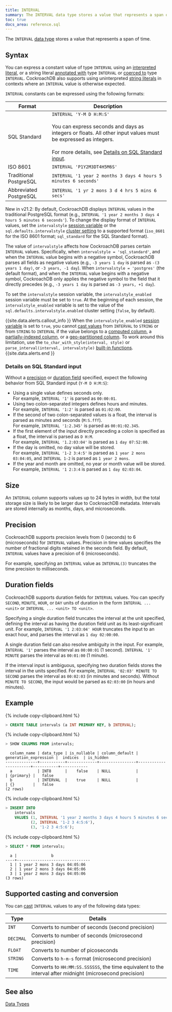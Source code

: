 ```yaml
---
title: INTERVAL
summary: The INTERVAL data type stores a value that represents a span of time.
toc: true
docs_area: reference.sql
---
```


The `INTERVAL` [data type](data-types.html) stores a value that represents a span of time.

## Syntax

You can express a constant value of type `INTERVAL` using an [interpreted literal](sql-constants.html#interpreted-literals), or a string literal [annotated with](scalar-expressions.html#explicitly-typed-expressions) type `INTERVAL` or [coerced to](scalar-expressions.html#explicit-type-coercions) type `INTERVAL`. CockroachDB also supports using uninterpreted [string literals](sql-constants.html#string-literals) in contexts where an `INTERVAL` value is otherwise expected.

`INTERVAL` constants can be expressed using the following formats:

Format | Description
-------|--------
SQL Standard | `INTERVAL 'Y-M D H:M:S'`<br><br>You can express seconds and days as integers or floats. All other input values must be expressed as integers.<br><br>For more details, see [Details on SQL Standard input](#details-on-sql-standard-input).
ISO 8601 | `INTERVAL 'P1Y2M3DT4H5M6S'`
Traditional PostgreSQL | `INTERVAL '1 year 2 months 3 days 4 hours 5 minutes 6 seconds'`
Abbreviated PostgreSQL | `INTERVAL '1 yr 2 mons 3 d 4 hrs 5 mins 6 secs'`

<span class="version-tag">New in v21.2</span>: By default, CockroachDB displays `INTERVAL` values in the traditional PostgreSQL format (e.g., `INTERVAL '1 year 2 months 3 days 4 hours 5 minutes 6 seconds'`). To change the display format of `INTERVAL` values, set the `intervalstyle` [session variable](set-vars.html) or the `sql.defaults.intervalstyle` [cluster setting](cluster-settings.html) to a supported format (`iso_8601` for the ISO 8601 format; `sql_standard` for the SQL Standard format).

The value of `intervalstyle` affects how CockroachDB parses certain `INTERVAL` values. Specifically, when `intervalstyle = 'sql_standard'`, and when the `INTERVAL` value begins with a negative symbol, CockroachDB parses all fields as negative values (e.g., `-3 years 1 day` is parsed as `-(3 years 1 day)`, or `-3 years, -1 day`). When `intervalstyle = 'postgres'` (the default format), and when the `INTERVAL` value begins with a negative symbol, CockroachDB only applies the negative symbol to the field that it directly precedes (e.g., `-3 years 1 day` is parsed as `-3 years, +1 day`).

To set the `intervalstyle` session variable, the `intervalstyle_enabled` session variable must be set to `true`. At the beginning of each session, the `intervalstyle_enabled` variable is set to the value of the `sql.defaults.intervalstyle.enabled` cluster setting (`false`, by default).

{{site.data.alerts.callout_info }}
When the `intervalstyle_enabled` [session variable](set-vars.html) is set to `true`, you cannot [cast values](#supported-casting-and-conversion) from `INTERVAL` to `STRING` or from `STRING` to `INTERVAL` if the value belongs to a [computed column](computed-columns.html), a [partially-indexed column](partial-indexes.html), or a [geo-partitioned column](partitioning.html). To work around this limitation, use the `to_char_with_style(interval, style)` or `parse_interval(interval, intervalstyle)` [built-in functions](functions-and-operators.html).
{{site.data.alerts.end }}

### Details on SQL Standard input

Without a [precision](#precision) or [duration field](#duration-fields) specified, expect the following behavior from SQL Standard input (`Y-M D H:M:S`):

- Using a single value defines seconds only.
  <br>For example, `INTERVAL '1'` is parsed as `00:00:01`.
- Using two colon-separated integers defines hours and minutes.
  <br>For example, `INTERVAL '1:2'` is parsed as `01:02:00`.
- If the second of two colon-separated values is a float, the interval is parsed as minutes and seconds (`M:S.fff`).
  <br>For example, `INTERVAL '1:2.345'` is parsed as `00:01:02.345`.
- If the first element of the input directly preceding a colon is specified as a float, the interval is parsed as `D H:M`.
  <br>For example, `INTERVAL '1.2:03:04'` is parsed as `1 day 07:52:00`.
- If the day is omitted, no day value will be stored.
  <br>For example, `INTERVAL '1-2 3:4:5'` is parsed as `1 year 2 mons 03:04:05`, and `INTERVAL 1-2` is parsed as `1 year 2 mons`.
- If the year and month are omitted, no year or month value will be stored.
  <br>For example, `INTERVAL '1 2:3:4` is parsed as `1 day 02:03:04`.

## Size

An `INTERVAL` column supports values up to 24 bytes in width, but the total storage size is likely to be larger due to CockroachDB metadata. Intervals are stored internally as months, days, and microseconds.

## Precision

 CockroachDB supports precision levels from 0 (seconds) to 6 (microseconds) for `INTERVAL` values. Precision in time values specifies the number of fractional digits retained in the seconds field.  By default, `INTERVAL` values have a precision of 6 (microseconds).

For example, specifying an `INTERVAL` value as `INTERVAL(3)` truncates the time precision to milliseconds.

## Duration fields

 CockroachDB supports duration fields for `INTERVAL` values. You can specify `SECOND`, `MINUTE`, `HOUR`, or `DAY` units of duration in the form `INTERVAL ... <unit>` or `INTERVAL ... <unit> TO <unit>`.

Specifying a single duration field truncates the interval at the unit specified, defining the interval as having the duration field unit as its least-significant unit. For example, `INTERVAL '1 2:03:04' HOUR` truncates the input to an exact hour, and parses the interval as `1 day 02:00:00`.

A single duration field can also resolve ambiguity in the input. For example, `INTERVAL '1'` parses the interval as `00:00:01` (1 second). `INTERVAL '1' MINUTE` parses the interval as `00:01:00` (1 minute).

If the interval input is ambiguous, specifying two duration fields stores the interval in the units specified. For example, `INTERVAL '02:03' MINUTE TO SECOND` parses the interval as `00:02:03` (in minutes and seconds). Without `MINUTE TO SECOND`, the input would be parsed as `02:03:00` (in hours and minutes).

## Example

{% include copy-clipboard.html %}
~~~ sql
> CREATE TABLE intervals (a INT PRIMARY KEY, b INTERVAL);
~~~

{% include copy-clipboard.html %}
~~~ sql
> SHOW COLUMNS FROM intervals;
~~~

~~~
  column_name | data_type | is_nullable | column_default | generation_expression |  indices  | is_hidden
--------------+-----------+-------------+----------------+-----------------------+-----------+------------
  a           | INT8      |    false    | NULL           |                       | {primary} |   false
  b           | INTERVAL  |    true     | NULL           |                       | {}        |   false
(2 rows)
~~~

{% include copy-clipboard.html %}
~~~ sql
> INSERT INTO
    intervals
    VALUES (1, INTERVAL '1 year 2 months 3 days 4 hours 5 minutes 6 seconds'),
           (2, INTERVAL '1-2 3 4:5:6'),
           (3, '1-2 3 4:5:6');
~~~

{% include copy-clipboard.html %}
~~~ sql
> SELECT * FROM intervals;
~~~

~~~
  a |               b
----+--------------------------------
  1 | 1 year 2 mons 3 days 04:05:06
  2 | 1 year 2 mons 3 days 04:05:06
  3 | 1 year 2 mons 3 days 04:05:06
(3 rows)
~~~

## Supported casting and conversion

You can [cast](data-types.html#data-type-conversions-and-casts) `INTERVAL` values to any of the following data types:

Type | Details
-----|--------
`INT` | Converts to number of seconds (second precision)
`DECIMAL` | Converts to number of seconds (microsecond precision)
`FLOAT` | Converts to number of picoseconds
`STRING` | Converts to `h-m-s` format (microsecond precision)
`TIME` | Converts to `HH:MM:SS.SSSSSS`, the time equivalent to the interval after midnight (microsecond precision)

## See also

[Data Types](data-types.html)
